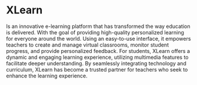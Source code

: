 # XLearn
Is an innovative e-learning platform that has transformed the way education is delivered. With the goal of providing high-quality personalized learning for everyone around the world. Using an easy-to-use interface, it empowers teachers to create and manage virtual classrooms, monitor student progress, and provide personalized feedback. For students, XLearn offers a dynamic and engaging learning experience, utilizing multimedia features to facilitate deeper understanding. By seamlessly integrating technology and curriculum, XLearn has become a trusted partner for teachers who seek to enhance the learning experience.
